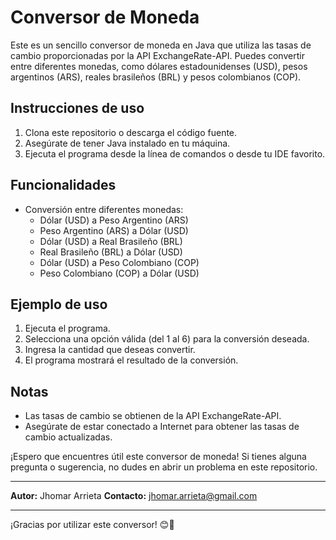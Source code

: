 # Conversor de Moneda

Este es un sencillo conversor de moneda en Java que utiliza las tasas de cambio proporcionadas por la API ExchangeRate-API. Puedes convertir entre diferentes monedas, como dólares estadounidenses (USD), pesos argentinos (ARS), reales brasileños (BRL) y pesos colombianos (COP).

## Instrucciones de uso

1. Clona este repositorio o descarga el código fuente.
2. Asegúrate de tener Java instalado en tu máquina.
3. Ejecuta el programa desde la línea de comandos o desde tu IDE favorito.

## Funcionalidades

- Conversión entre diferentes monedas:
  - Dólar (USD) a Peso Argentino (ARS)
  - Peso Argentino (ARS) a Dólar (USD)
  - Dólar (USD) a Real Brasileño (BRL)
  - Real Brasileño (BRL) a Dólar (USD)
  - Dólar (USD) a Peso Colombiano (COP)
  - Peso Colombiano (COP) a Dólar (USD)

## Ejemplo de uso

1. Ejecuta el programa.
2. Selecciona una opción válida (del 1 al 6) para la conversión deseada.
3. Ingresa la cantidad que deseas convertir.
4. El programa mostrará el resultado de la conversión.

## Notas

- Las tasas de cambio se obtienen de la API ExchangeRate-API.
- Asegúrate de estar conectado a Internet para obtener las tasas de cambio actualizadas.

¡Espero que encuentres útil este conversor de moneda! Si tienes alguna pregunta o sugerencia, no dudes en abrir un problema en este repositorio.

---

**Autor:** Jhomar Arrieta
**Contacto:** jhomar.arrieta@gmail.com

---

¡Gracias por utilizar este conversor! 😊🚀
